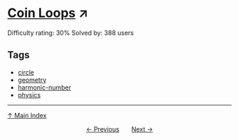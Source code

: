 # [Coin Loops](https://projecteuler.net/problem=737) ↗️

Difficulty rating: 30%
Solved by: 388 users
## Tags

- [circle](../tags/circle.md)
- [geometry](../tags/geometry.md)
- [harmonic-number](../tags/harmonic-number.md)
- [physics](../tags/physics.md)



---

[↑ Main Index](../README.md)


<div align=center><a href='736.md'>← Previous</a> &nbsp;&nbsp; &nbsp;&nbsp;  <a href='738.md'>Next →</a></div>

